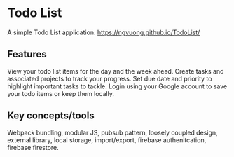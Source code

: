 # Todo List

A simple Todo List application.
https://ngvuong.github.io/TodoList/

## Features

View your todo list items for the day and the week ahead. Create tasks and associated projects to track your progress. Set due date and priority to highlight important tasks to tackle. Login using your Google account to save your todo items or keep them locally.

## Key concepts/tools

Webpack bundling, modular JS, pubsub pattern, loosely coupled design, external library, local storage, import/export, firebase authenitcation, firebase firestore.
